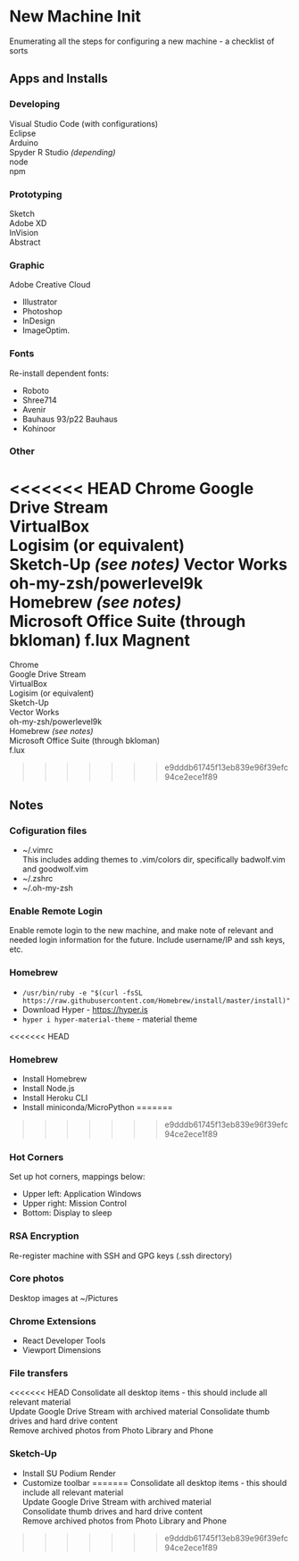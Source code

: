 # New Machine Init
Enumerating all the steps for configuring a new machine - a checklist of sorts  

## Apps and Installs

### Developing 
Visual Studio Code (with configurations)  
Eclipse   
Arduino   
Spyder 
R Studio *(depending)*  
node   
npm   

### Prototyping 
Sketch   
Adobe XD   
InVision     
Abstract   

### Graphic
Adobe Creative Cloud    
- Illustrator    
- Photoshop     
- InDesign     
- ImageOptim. 
 
### Fonts 
Re-install dependent fonts:  
- Roboto
- Shree714
- Avenir 
- Bauhaus 93/p22 Bauhaus
- Kohinoor

### Other 
<<<<<<< HEAD
Chrome
Google Drive Stream  
VirtualBox  
Logisim (or equivalent)  
Sketch-Up *(see notes)*
Vector Works
oh-my-zsh/powerlevel9k  
Homebrew *(see notes)*  
Microsoft Office Suite (through bkloman)
f.lux
Magnent 
=======
Chrome  
Google Drive Stream   
VirtualBox   
Logisim (or equivalent)    
Sketch-Up   
Vector Works  
oh-my-zsh/powerlevel9k    
Homebrew *(see notes)*   
Microsoft Office Suite (through bkloman)   
f.lux    
>>>>>>> e9dddb61745f13eb839e96f39efc94ce2ece1f89

## Notes  
### Cofiguration files  
- ~/.vimrc   
This includes adding themes to .vim/colors dir, specifically badwolf.vim and goodwolf.vim  
- ~/.zshrc    
- ~/.oh-my-zsh  

### Enable Remote Login 
Enable remote login to the new machine, and make note of relevant and needed login information for the future. Include username/IP and ssh keys, etc.  

### Homebrew  
- `/usr/bin/ruby -e "$(curl -fsSL https://raw.githubusercontent.com/Homebrew/install/master/install)"`
- Download Hyper - https://hyper.is   
- `hyper i hyper-material-theme` - material theme 

<<<<<<< HEAD
### Homebrew
- Install Homebrew 
- Install Node.js 
- Install Heroku CLI 
- Install miniconda/MicroPython 
=======
>>>>>>> e9dddb61745f13eb839e96f39efc94ce2ece1f89

### Hot Corners 
Set up hot corners, mappings below:  
- Upper left: Application Windows     
- Upper right: Mission Control    
- Bottom: Display to sleep

### RSA Encryption 
Re-register machine with SSH and GPG keys (.ssh directory)

### Core photos 
Desktop images at ~/Pictures   

### Chrome Extensions
- React Developer Tools   
- Viewport Dimensions  

### File transfers
<<<<<<< HEAD
Consolidate all desktop items - this should include all relevant material   
Update Google Drive Stream with archived material 
Consolidate thumb drives and hard drive content  
Remove archived photos from Photo Library and Phone

### Sketch-Up 
- Install SU Podium Render 
- Customize toolbar 
=======
Consolidate all desktop items - this should include all relevant material    
Update Google Drive Stream with archived material    
Consolidate thumb drives and hard drive content     
Remove archived photos from Photo Library and Phone  
>>>>>>> e9dddb61745f13eb839e96f39efc94ce2ece1f89
